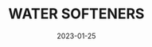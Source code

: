 ---
component: "service1_banner"
date: "2023-01-25"
title: WATER SOFTENERS
text: San Antonio Water Softener Systems Installation, Service and Repair. Home Water Softeners in San Antonio. 
textColor: white
featuredImage: ../../../images/service_banner.webp
---